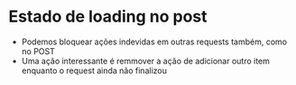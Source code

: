 # Estado de loading no post
- Podemos bloquear ações indevidas em outras requests também, como no POST
- Uma ação interessante é remmover a ação de adicionar outro item enquanto o request ainda não finalizou